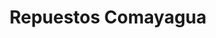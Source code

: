 ---
title: "Repuestos Comayagua"
url: /comayagua/repuestos-comayagua/
shop: piezas de automóviles
---